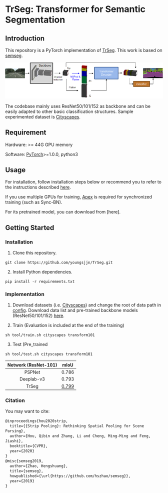 # TrSeg: Transformer for Semantic Segmentation

## Introduction

This repository is a PyTorch implementation of [TrSeg](https://hszhao.github.io/projects/psanet). This work is based on [semseg](https://github.com/hszhao/semseg/blob/1.0.0/README.md).

<img src="./figure/TrSeg_Architecture.png" width="900"/>

The codebase mainly uses ResNet50/101/152 as backbone and can be easily adapted to other basic classification structures. Sample experimented dataset is [Cityscapes](https://www.cityscapes-dataset.com).

## Requirement
Hardware: >= 44G GPU memory

Software: [PyTorch](https://pytorch.org/)>=1.0.0, python3

## Usage
For installation, follow installation steps below or recommend you to refer to the instructions described [here](https://github.com/hszhao/semseg/blob/1.0.0/README.md).

If you use multiple GPUs for training, [Apex](https://github.com/NVIDIA/apex) is required for synchronized training (such as Sync-BN).

For its pretrained model, you can download from [here].

## Getting Started

### Installation

1. Clone this repository.
```
git clone https://github.com/youngsjjn/TrSeg.git
```

2. Install Python dependencies.
```
pip install -r requirements.txt
```

### Implementation
1. Download datasets (i.e. [Cityscapes](https://www.cityscapes-dataset.com)) and change the root of data path in [config](./config/cityscapes/cityscapes_transform101.yaml).
Download data list and pre-trained backbone models (ResNet50/101/152) [here](https://drive.google.com/open?id=15wx9vOM0euyizq-M1uINgN0_wjVRf9J3).

2. Train (Evaluation is included at the end of the training)
```
sh tool/train.sh cityscapes transform101
```

3. Test (Pre_trained
```
sh tool/test.sh cityscapes transform101
```

   |  Network (ResNet-101)  |     mIoU     |
   | :-------: | :----------: |
   | PSPNet  |    0.786    |
   | Deeplab-v3  |    0.793   |
   | TrSeg  |    [0.799](https://drive.google.com/file/d/1fxPpA_mkk1Ijur8HTnrkQtchVbYhzLyI/view?usp=sharing)    |
   
   
### Citation

You may want to cite:

```
@inproceedings{hou2020strip,
  title={{Strip Pooling}: Rethinking Spatial Pooling for Scene Parsing},
  author={Hou, Qibin and Zhang, Li and Cheng, Ming-Ming and Feng, Jiashi},
  booktitle={CVPR},
  year={2020}
}
@misc{semseg2019,
  author={Zhao, Hengshuang},
  title={semseg},
  howpublished={\url{https://github.com/hszhao/semseg}},
  year={2019}
}
```
